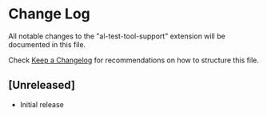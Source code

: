 # Change Log

All notable changes to the "al-test-tool-support" extension will be documented in this file.

Check [Keep a Changelog](http://keepachangelog.com/) for recommendations on how to structure this file.

## [Unreleased]

- Initial release